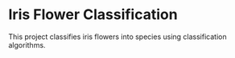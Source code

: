 # Iris Flower Classification
This project classifies iris flowers into species using classification algorithms.

